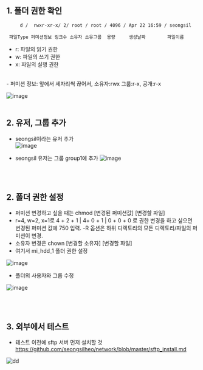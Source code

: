 ## 1. 폴더 권한 확인
         d /  rwxr-xr-x/ 2/ root / root / 4096 / Apr 22 16:59 / seongsil

     파일Type 퍼미션정보 링크수 소유자 소유그룹  용량     생성날짜        파일이름
     
- r: 파일의 읽기 권한 <br/>
- w: 파일의 쓰기 권한 <br/>
- x: 파일의 실행 권한 <br/>
<br/>
- 퍼미션 정보: 앞에서 세자리씩 끊어서, 소유자:rwx 그룹:r-x, 공개:r-x

![image](https://user-images.githubusercontent.com/44438752/62207990-9243d800-b3d0-11e9-83bf-a6e38d8c213e.png)
<br/><br/>

## 2. 유저, 그룹 추가

- seongsil이라는 유저 추가 <br/>
![image](https://user-images.githubusercontent.com/44438752/62208031-a982c580-b3d0-11e9-93fa-d8a4c2f0b54c.png)

- seongsil 유저는 그룹 group1에 추가
![image](https://user-images.githubusercontent.com/44438752/62208033-abe51f80-b3d0-11e9-926e-d45d17b56657.png)


<br/><br/>

## 2. 폴더 권한 설정
- 퍼미션 변경하고 싶을 때는 chmod [변경된 퍼미션값] [변경할 파일]
- r=4, w=2, x=1로 4 + 2 + 1 | 4+ 0 + 1 | 0 + 0 + 0 로 권한 변경을 하고 싶으면 변경된 퍼미션 값에 750 입력. -R 옵션은 하위 디렉토리의 모든 디렉토리/파일의 퍼미션이 변경.
- 소유자 변경은 chown [변경할 소유자] [변경할 파일]
- 여기서 mi_hdd_1 폴더 권한 설정

![image](https://user-images.githubusercontent.com/44438752/62207972-85bf7f80-b3d0-11e9-9415-d46eaae5bce2.png)


- 폴더의 사용자와 그룹 수정


![image](https://user-images.githubusercontent.com/44438752/62208216-2615a400-b3d1-11e9-97cd-d094df15bea8.png)


<br/><br/>

## 3. 외부에서 테스트
- 테스트 이전에 sftp 서버 먼저 설치할 것
https://github.com/seongsilheo/network/blob/master/sftp_install.md

![dd](https://user-images.githubusercontent.com/44438752/63107047-3035c600-bfbf-11e9-84ef-6548a9855ebc.png)
